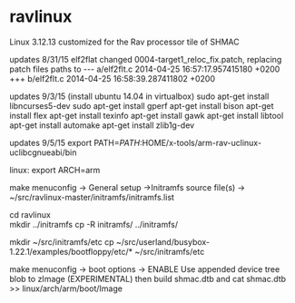 ravlinux
========

Linux 3.12.13 customized for the Rav processor tile of SHMAC

updates 8/31/15
elf2flat changed 0004-target1_reloc_fix.patch, replacing patch files paths to 
     --- a/elf2flt.c 2014-04-25 16:57:17.957415180 +0200
     +++ b/elf2flt.c 2014-04-25 16:58:39.287411802 +0200
     
updates 9/3/15
(install ubuntu 14.04 in virtualbox)
sudo apt-get install libncurses5-dev
sudo  apt-get install gperf
apt-get install bison
apt-get install flex
apt-get install texinfo
apt-get install gawk
apt-get install libtool
apt-get install automake
apt-get install zlib1g-dev

updates 9/5/15
export PATH=$PATH:$HOME/x-tools/arm-rav-uclinux-uclibcgnueabi/bin

linux: 
export ARCH=arm

make menuconfig
   -> General setup
        ->Initramfs source file(s)
             -> ~/src/ravlinux-master/initramfs/initramfs.list

cd ravlinux             
mkdir ../initramfs
cp -R initramfs/ ../initramfs/

mkdir ~/src/initramfs/etc
cp ~/src/userland/busybox-1.22.1/examples/bootfloppy/etc/* ~/src/initramfs/etc

make menuconfig
   -> boot options
       -> ENABLE Use appended device tree blob to zImage (EXPERIMENTAL)
then build shmac.dtb and cat shmac.dtb >> linux/arch/arm/boot/Image

